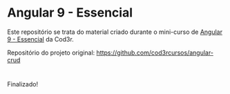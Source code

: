 # Angular 9 - Essencial
 
 Este repositório se trata do material criado durante o mini-curso de [Angular 9 - Essencial](https://www.cod3r.com.br/courses/angular-9-essencial) da Cod3r.
 
 Repositório do projeto original: https://github.com/cod3rcursos/angular-crud
 #


Finalizado!
